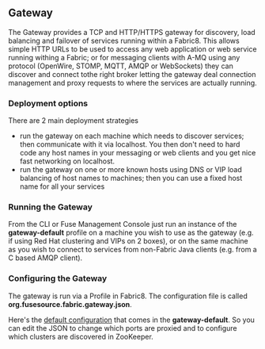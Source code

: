 ## Gateway

The Gateway provides a TCP and HTTP/HTTPS gateway for discovery, load balancing and failover of services running within a Fabric8. This allows simple HTTP URLs to be used to access any web application or web service running withing a Fabric; or for messaging clients with A-MQ using any protocol (OpenWire, STOMP, MQTT, AMQP or WebSockets) they can discover and connect tothe right broker letting the gateway deal connection management and proxy requests to where the services are actually running.

### Deployment options

There are 2 main deployment strategies

* run the gateway on each machine which needs to discover services; then communicate with it via localhost. You then don't need to hard code any host names in your messaging or web clients and you get nice fast networking on localhost.
* run the gateway on one or more known hosts using DNS or VIP load balancing of host names to machines; then you can use a fixed host name for all your services

### Running the Gateway

From the CLI or Fuse Management Console just run an instance of the **gateway-default** profile on a machine you wish to use as the gateway (e.g. if using Red Hat clustering and VIPs on 2 boxes), or on the same machine as you wish to connect to services from non-Fabric Java clients (e.g. from a C based AMQP client).

### Configuring the Gateway

The gateway is run via a Profile in Fabric8. The configuration file is called **org.fusesource.fabric.gateway.json**.

Here's the [default configuration](https://github.com/jboss-fuse/fuse/blob/master/fabric/fuse-fabric/src/main/resources/distro/fabric/import/fabric/configs/versions/1.0/profiles/gateway-default/org.fusesource.fabric.gateway.json) that comes in the **gateway-default**. So you can edit the JSON to change which ports are proxied and to configure which clusters are discovered in ZooKeeper.
